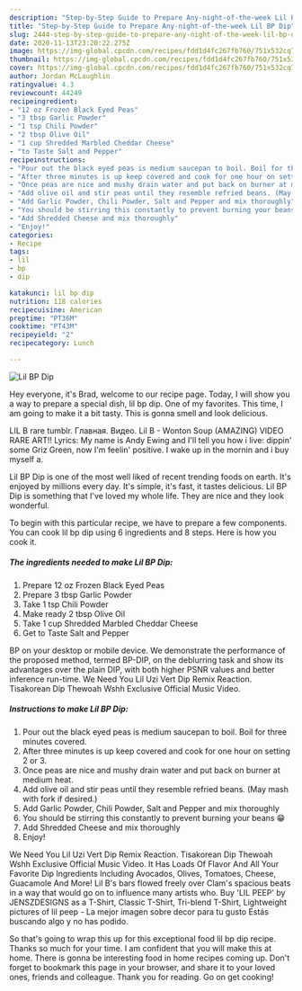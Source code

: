 ```yaml
---
description: "Step-by-Step Guide to Prepare Any-night-of-the-week Lil BP Dip"
title: "Step-by-Step Guide to Prepare Any-night-of-the-week Lil BP Dip"
slug: 2444-step-by-step-guide-to-prepare-any-night-of-the-week-lil-bp-dip
date: 2020-11-13T23:20:22.275Z
image: https://img-global.cpcdn.com/recipes/fdd1d4fc267fb760/751x532cq70/lil-bp-dip-recipe-main-photo.jpg
thumbnail: https://img-global.cpcdn.com/recipes/fdd1d4fc267fb760/751x532cq70/lil-bp-dip-recipe-main-photo.jpg
cover: https://img-global.cpcdn.com/recipes/fdd1d4fc267fb760/751x532cq70/lil-bp-dip-recipe-main-photo.jpg
author: Jordan McLaughlin
ratingvalue: 4.3
reviewcount: 44249
recipeingredient:
- "12 oz Frozen Black Eyed Peas"
- "3 tbsp Garlic Powder"
- "1 tsp Chili Powder"
- "2 tbsp Olive Oil"
- "1 cup Shredded Marbled Cheddar Cheese"
- "to Taste Salt and Pepper"
recipeinstructions:
- "Pour out the black eyed peas is medium saucepan to boil. Boil for three minutes covered."
- "After three minutes is up keep covered and cook for one hour on setting 2 or 3."
- "Once peas are nice and mushy drain water and put back on burner at medium heat."
- "Add olive oil and stir peas until they resemble refried beans. (May mash with fork if desired.)"
- "Add Garlic Powder, Chili Powder, Salt and Pepper and mix thoroughly"
- "You should be stirring this constantly to prevent burning your beans 😁"
- "Add Shredded Cheese and mix thoroughly"
- "Enjoy!"
categories:
- Recipe
tags:
- lil
- bp
- dip

katakunci: lil bp dip 
nutrition: 118 calories
recipecuisine: American
preptime: "PT36M"
cooktime: "PT43M"
recipeyield: "2"
recipecategory: Lunch

---
```



![Lil BP Dip](https://img-global.cpcdn.com/recipes/fdd1d4fc267fb760/751x532cq70/lil-bp-dip-recipe-main-photo.jpg)

Hey everyone, it's Brad, welcome to our recipe page. Today, I will show you a way to prepare a special dish, lil bp dip. One of my favorites. This time, I am going to make it a bit tasty. This is gonna smell and look delicious.

LIL B rare tumblr. Главная. Видео. Lil B - Wonton Soup (AMAZING) VIDEO RARE ART!! Lyrics: My name is Andy Ewing and I&#39;ll tell you how i live: dippin&#39; some Griz Green, now I&#39;m feelin&#39; positive. I wake up in the mornin and i buy myself a.

Lil BP Dip is one of the most well liked of recent trending foods on earth. It's enjoyed by millions every day. It's simple, it's fast, it tastes delicious. Lil BP Dip is something that I've loved my whole life. They are nice and they look wonderful.


To begin with this particular recipe, we have to prepare a few components. You can cook lil bp dip using 6 ingredients and 8 steps. Here is how you cook it.

<!--inarticleads1-->

##### The ingredients needed to make Lil BP Dip:

1. Prepare 12 oz Frozen Black Eyed Peas
1. Prepare 3 tbsp Garlic Powder
1. Take 1 tsp Chili Powder
1. Make ready 2 tbsp Olive Oil
1. Take 1 cup Shredded Marbled Cheddar Cheese
1. Get to Taste Salt and Pepper


BP on your desktop or mobile device. We demonstrate the performance of the proposed method, termed BP-DIP, on the deblurring task and show its advantages over the plain DIP, with both higher PSNR values and better inference run-time. We Need You Lil Uzi Vert Dip Remix Reaction. Tisakorean Dip Thewoah Wshh Exclusive Official Music Video. 

<!--inarticleads2-->

##### Instructions to make Lil BP Dip:

1. Pour out the black eyed peas is medium saucepan to boil. Boil for three minutes covered.
1. After three minutes is up keep covered and cook for one hour on setting 2 or 3.
1. Once peas are nice and mushy drain water and put back on burner at medium heat.
1. Add olive oil and stir peas until they resemble refried beans. (May mash with fork if desired.)
1. Add Garlic Powder, Chili Powder, Salt and Pepper and mix thoroughly
1. You should be stirring this constantly to prevent burning your beans 😁
1. Add Shredded Cheese and mix thoroughly
1. Enjoy!


We Need You Lil Uzi Vert Dip Remix Reaction. Tisakorean Dip Thewoah Wshh Exclusive Official Music Video. It Has Loads Of Flavor And All Your Favorite Dip Ingredients Including Avocados, Olives, Tomatoes, Cheese, Guacamole And More! Lil B&#39;s bars flowed freely over Clam&#39;s spacious beats in a way that would go on to influence many artists who. Buy &#39;LIL PEEP&#39; by JENSZDESIGNS as a T-Shirt, Classic T-Shirt, Tri-blend T-Shirt, Lightweight pictures of lil peep - La mejor imagen sobre decor para tu gusto Estás buscando algo y no has podido. 

So that's going to wrap this up for this exceptional food lil bp dip recipe. Thanks so much for your time. I am confident that you will make this at home. There is gonna be interesting food in home recipes coming up. Don't forget to bookmark this page in your browser, and share it to your loved ones, friends and colleague. Thank you for reading. Go on get cooking!
